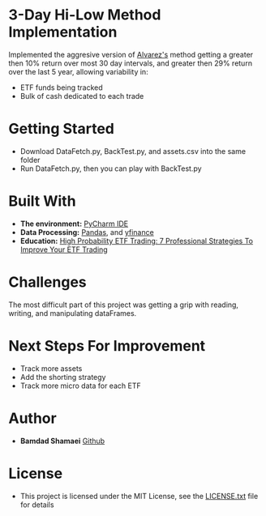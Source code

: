 # 3-Day Hi-Low Method Implementation 

Implemented the aggresive version of [Alvarez's](https://www.amazon.ca/High-Probability-ETF-Trading-Professional/dp/0615297412/ref=sr_1_3?dchild=1&keywords=alvarez+trading+7&qid=1595478172&sr=8-3) method getting a greater then 10% return over most 30 day intervals, and greater then 29% return over the last 5 year, allowing variability in:
- ETF funds being tracked 
- Bulk of cash dedicated to each trade

# Getting Started
- Download DataFetch.py, BackTest.py, and assets.csv into the same folder
- Run DataFetch.py, then you can play with BackTest.py

# Built With
- **The environment:** [PyCharm IDE](https://www.jetbrains.com/pycharm/)
- **Data Processing:** [Pandas](https://pandas.pydata.org/), and [yfinance](https://pypi.org/project/yfinance/) 
- **Education:** [High Probability ETF Trading: 7 Professional Strategies To Improve Your ETF Trading](https://www.amazon.ca/High-Probability-ETF-Trading-Professional/dp/0615297412/ref=sr_1_3?dchild=1&keywords=alvarez+trading+7&qid=1595478172&sr=8-3)

# Challenges
The most difficult part of this project was getting a grip with reading, writing, and manipulating dataFrames.

# Next Steps For Improvement
- Track more assets
- Add the shorting strategy 
- Track more micro data for each ETF 

# Author
- **Bamdad Shamaei** [Github](https://github.com/Dedlipid/)

# License
- This project is licensed under the MIT License, see the [LICENSE.txt](https://github.com/rikardsaqe/Movie-Recommendation-Tools/blob/master/LICENSE) file for details
